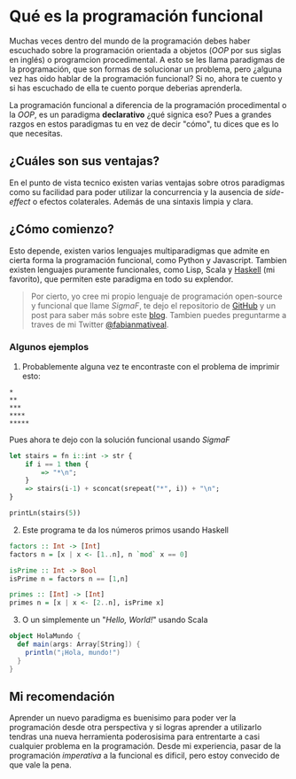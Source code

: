 # Qué es la programación funcional

Muchas veces dentro del mundo de la programación debes haber escuchado sobre la programación orientada a objetos (*OOP* por sus siglas en inglés) o programcion procedimental. A esto se les llama paradigmas de la programación, que son formas de solucionar un problema, pero ¿alguna vez has oido hablar de la programación funcional? Si no, ahora te cuento y si has escuchado de ella te cuento porque deberias aprenderla.

La programación funcional a diferencia de la programación procedimental o la *OOP*, es un paradigma **declarativo** ¿qué signica eso? Pues a grandes razgos en estos paradigmas tu en vez de decir "cómo", tu dices que es lo que necesitas.

## ¿Cuáles son sus ventajas?
En el punto de vista tecnico existen varias ventajas sobre otros paradigmas como su facilidad para poder utilizar la concurrencia y la ausencia de *side-effect* o efectos colaterales. Además de una sintaxis limpia y clara.

## ¿Cómo comienzo?
Esto depende, existen varios lenguajes multiparadigmas que admite en cierta forma la programación funcional, como Python y Javascript. Tambien existen lenguajes puramente funcionales, como Lisp, Scala y [Haskell](http://aprendehaskell.es/main.html) (mi favorito), que permiten este paradigma en todo su explendor.

> Por cierto, yo cree mi propio lenguaje de programación open-source y funcional que llame *SigmaF*, te dejo el repositorio de [GitHub](https://github.com/FabianVegaA/sigmaF) y un post para saber más sobre este [blog](https://platzi.com/blog/crear-lenguaje-programacion/). Tambien puedes preguntarme a traves de mi Twitter [@fabianmativeal](https://twitter.com/fabianmativeal).


### Algunos ejemplos

1. Probablemente alguna vez te encontraste con el problema de imprimir esto:
```
*
**
***
****
*****
```

Pues ahora te dejo con la solución funcional usando *SigmaF*
``` Haskell
let stairs = fn i::int -> str {
	if i == 1 then {
		=> "*\n";
	}
	=> stairs(i-1) + sconcat(srepeat("*", i)) + "\n";
}

printLn(stairs(5))
```

2. Este programa te da los números primos usando Haskell
``` Haskell
factors :: Int -> [Int]
factors n = [x | x <- [1..n], n `mod` x == 0]

isPrime :: Int -> Bool
isPrime n = factors n == [1,n]

primes :: [Int] -> [Int]
primes n = [x | x <- [2..n], isPrime x]
```

3. O un simplemente un "*Hello, World!*" usando Scala
``` Scala
object HolaMundo {
  def main(args: Array[String]) {
    println("¡Hola, mundo!")
  }
}
```
## Mi recomendación
Aprender un nuevo paradigma es buenisimo para poder ver la programación desde otra perspectiva y si logras aprender a utilizarlo tendras una nueva herramienta poderosisima para entrentarte a casi cualquier problema en la programación. Desde mi experiencia, pasar de la programación *imperativa* a la funcional es dificil, pero estoy convecido de que vale la pena.



